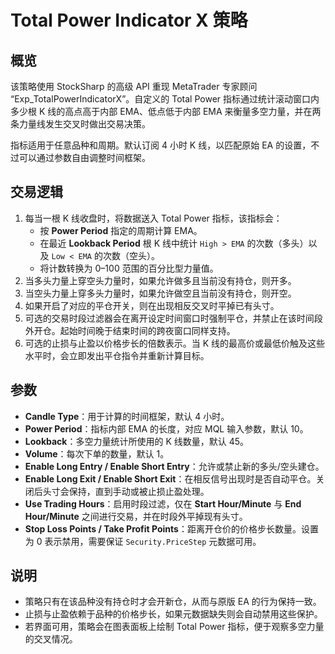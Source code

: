 # Total Power Indicator X 策略

## 概览
该策略使用 StockSharp 的高级 API 重现 MetaTrader 专家顾问 “Exp_TotalPowerIndicatorX”。自定义的 Total Power 指标通过统计滚动窗口内多少根 K 线的高点高于内部 EMA、低点低于内部 EMA 来衡量多空力量，并在两条力量线发生交叉时做出交易决策。

指标适用于任意品种和周期。默认订阅 4 小时 K 线，以匹配原始 EA 的设置，不过可以通过参数自由调整时间框架。

## 交易逻辑
1. 每当一根 K 线收盘时，将数据送入 Total Power 指标，该指标会：
   - 按 **Power Period** 指定的周期计算 EMA。
   - 在最近 **Lookback Period** 根 K 线中统计 `High > EMA` 的次数（多头）以及 `Low < EMA` 的次数（空头）。
   - 将计数转换为 0–100 范围的百分比型力量值。
2. 当多头力量上穿空头力量时，如果允许做多且当前没有持仓，则开多。
3. 当空头力量上穿多头力量时，如果允许做空且当前没有持仓，则开空。
4. 如果开启了对应的平仓开关，则在出现相反交叉时平掉已有头寸。
5. 可选的交易时段过滤器会在离开设定时间窗口时强制平仓，并禁止在该时间段外开仓。起始时间晚于结束时间的跨夜窗口同样支持。
6. 可选的止损与止盈以价格步长的倍数表示。当 K 线的最高价或最低价触及这些水平时，会立即发出平仓指令并重新计算目标。

## 参数
- **Candle Type**：用于计算的时间框架，默认 4 小时。
- **Power Period**：指标内部 EMA 的长度，对应 MQL 输入参数，默认 10。
- **Lookback**：多空力量统计所使用的 K 线数量，默认 45。
- **Volume**：每次下单的数量，默认 1。
- **Enable Long Entry / Enable Short Entry**：允许或禁止新的多头/空头建仓。
- **Enable Long Exit / Enable Short Exit**：在相反信号出现时是否自动平仓。关闭后头寸会保持，直到手动或被止损止盈处理。
- **Use Trading Hours**：启用时段过滤，仅在 **Start Hour/Minute** 与 **End Hour/Minute** 之间进行交易，并在时段外平掉现有头寸。
- **Stop Loss Points / Take Profit Points**：距离开仓价的价格步长数量。设置为 0 表示禁用，需要保证 `Security.PriceStep` 元数据可用。

## 说明
- 策略只有在该品种没有持仓时才会开新仓，从而与原版 EA 的行为保持一致。
- 止损与止盈依赖于品种的价格步长，如果元数据缺失则会自动禁用这些保护。
- 若界面可用，策略会在图表面板上绘制 Total Power 指标，便于观察多空力量的交叉情况。
